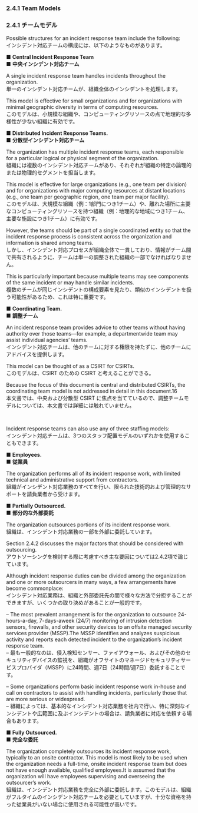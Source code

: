 ### 2.4.1 Team Models
### 2.4.1 チームモデル

Possible structures for an incident response team include the following:  
インシデント対応チームの構成には、以下のようなものがあります。 

■ **Central Incident Response Team**  
■ **中央インシデント対応チーム**

A single incident response team handles incidents throughout the organization.  
単一のインシデント対応チームが、組織全体のインシデントを処理します。  

This model is effective for small organizations and for organizations with minimal geographic diversity in terms of computing resources.   
このモデルは、小規模な組織や、コンピューティングリソースの点で地理的な多様性が少ない組織に有効です。  

■ **Distributed Incident Response Teams.**  
■ **分散型インシデント対応チーム**

The organization has multiple incident response teams, each responsible for a particular logical or physical segment of the organization.  
組織には複数のインシデント対応チームがあり、それぞれが組織の特定の論理的または物理的セグメントを担当します。  

This model is effective for large organizations (e.g., one team per division) and for organizations with major computing resources at distant locations (e.g., one team per geographic region, one team per major facility).  
このモデルは、大規模な組織（例：1部門につき1チーム）や、離れた場所に主要なコンピューティングリソースを持つ組織（例：地理的な地域につき1チーム、主要な施設につき1チーム）に有効です。  

However, the teams should be part of a single coordinated entity so that the incident response process is consistent across the organization and information is shared among teams.  
しかし、インシデント対応プロセスが組織全体で一貫しており、情報がチーム間で共有されるように、チームは単一の調整された組織の一部でなければなりません。  

This is particularly important because multiple teams may see components of the same incident or may handle similar incidents.  
複数のチームが同じインシデントの構成要素を見たり、類似のインシデントを扱う可能性があるため、これは特に重要です。  

■ **Coordinating Team.**  
■ **調整チーム**

An incident response team provides advice to other teams without having authority over those teams—for example, a departmentwide team may assist individual agencies’ teams.  
インシデント対応チームは、他のチームに対する権限を持たずに、他のチームにアドバイスを提供します。  

This model can be thought of as a CSIRT for CSIRTs.  
このモデルは、CSIRT のための CSIRT と考えることができる。  

Because the focus of this document is central and distributed CSIRTs, the coordinating team model is not addressed in detail in this document.16  
本文書では、中央および分散型 CSIRT に焦点を当てているので、調整チームモデルについては、本文書では詳細には触れていません。  

<br/>

Incident response teams can also use any of three staffing models:  
インシデント対応チームは、3つのスタッフ配置モデルのいずれかを使用することもできます。  

■ **Employees.**  
■ **従業員**

The organization performs all of its incident response work, with limited technical and administrative support from contractors.  
組織がインシデント対応業務のすべてを行い、限られた技術的および管理的なサポートを請負業者から受けます。  

■ **Partially Outsourced.**  
■ **部分的な外部委託**

The organization outsources portions of its incident response work.  
組織は、インシデント対応業務の一部を外部に委託しています。  

Section 2.4.2 discusses the major factors that should be considered with outsourcing.  
アウトソーシングを検討する際に考慮すべき主な要因については2.4.2項で論じています。  

Although incident response duties can be divided among the organization and one or more outsourcers in many ways, a few arrangements have become commonplace:  
インシデント対応業務は、組織と外部委託先の間で様々な方法で分担することができますが、いくつかの取り決めがあることが一般的です。 

– The most prevalent arrangement is for the organization to outsource 24-hours-a-day, 7-days-aweek (24/7) monitoring of intrusion detection sensors, firewalls, and other security devices to an offsite managed security services provider (MSSP).The MSSP identifies and analyzes suspicious activity and reports each detected incident to the organization’s incident response team.  
– 最も一般的なのは、侵入検知センサー、ファイアウォール、およびその他のセキュリティデバイスの監視を、組織がオフサイトのマネージドセキュリティサービスプロバイダ（MSSP）に24時間、週7日（24時間/週7日）委託することです。  

– Some organizations perform basic incident response work in-house and call on contractors to assist with handling incidents, particularly those that are more serious or widespread.  
– 組織によっては、基本的なインシデント対応業務を社内で行い、特に深刻なインシデントや広範囲に及ぶインシデントの場合は、請負業者に対応を依頼する場合もあります。  

■ **Fully Outsourced.**  
■ **完全な委託**  

The organization completely outsources its incident response work, typically to an onsite contractor. This model is most likely to be used when the organization needs a full-time, onsite incident response team but does not have enough available, qualified employees.It is assumed that the organization will have employees supervising and overseeing the outsourcer’s work.  
組織は、インシデント対応業務を完全に外部に委託します。このモデルは、組織がフルタイムのインシデント対応チームを必要としていますが、十分な資格を持った従業員がいない場合に使用される可能性が高いです。  
